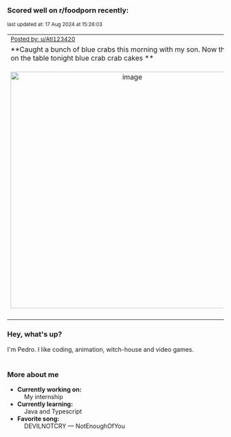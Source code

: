 ### Scored well on r/foodporn recently:

<p align="left"><sub>last updated at: 17 Aug 2024 at 15:26:03</sub></p>

|   |
| --- |
| <sub>[Posted by: u/Atl123420][source]</sub> |
| **Caught a bunch of blue crabs this morning with my son. Now they are on the table tonight blue crab crab cakes ** | 
|<p align="center"> <img alt="image" src="https://i.redd.it/iv5e9i46mxhd1.jpeg" width="550" /> </p>|
|   |

### Hey, what's up?

I'm Pedro. I like coding, animation, witch-house and video games.<br><br>

### More about me
- **Currently working on:**  
&nbsp;&nbsp;&nbsp;&nbsp;My internship
- **Currently learning:**  
&nbsp;&nbsp;&nbsp;&nbsp;Java and Typescript
- **Favorite song:**  
&nbsp;&nbsp;&nbsp;&nbsp;DEVILNOTCRY — NotEnoughOfYou<br><br>

  



  
  
  
[linkedin]: https://linkedin.com/in/pedro-h-r-gomes-8a487b14a/
[gmail]: mailto:pilique11@gmail.com
[source]: https://reddit.com/r/FoodPorn/comments/1ep809s/caught_a_bunch_of_blue_crabs_this_morning_with_my/
[redditAPI]: https://www.reddit.com/dev/api/